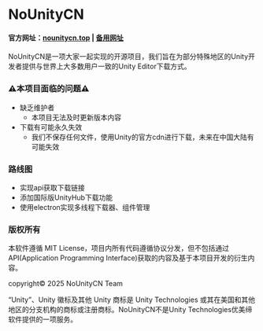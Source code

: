 # NoUnityCN

#### 官方网址：[nounitycn.top](https://nounitycn.top/) | [备用网址](https://nounitycn.danke666.top/)

NoUnityCN是一项大家一起实现的开源项目，我们旨在为部分特殊地区的Unity开发者提供与世界上大多数用户一致的Unity Editor下载方式。


### ⚠️本项目面临的问题⚠️
- 缺乏维护者
  - 本项目无法及时更新版本内容
- 下载有可能永久失效
  - 我们不保存任何文件，使用Unity的官方cdn进行下载，未来在中国大陆有可能失效


### 路线图
- 实现api获取下载链接
- 添加国际版UnityHub下载功能
- 使用electron实现多线程下载器、组件管理

### 版权所有
本软件遵循 MIT License，项目内所有代码遵循协议分发，但不包括通过API(Application Programming Interface)获取的内容及基于本项目开发的衍生内容。

copyright©️ 2025 NoUnityCN Team

“Unity”、Unity 徽标及其他 Unity 商标是 Unity Technologies 或其在美国和其他地区的分支机构的商标或注册商标。NoUnityCN不是Unity Technologies优美缔软件提供的一项服务。
